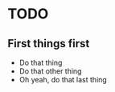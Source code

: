 # TODO

## First things first

* Do that thing
* Do that other thing
* Oh yeah, do that last thing

